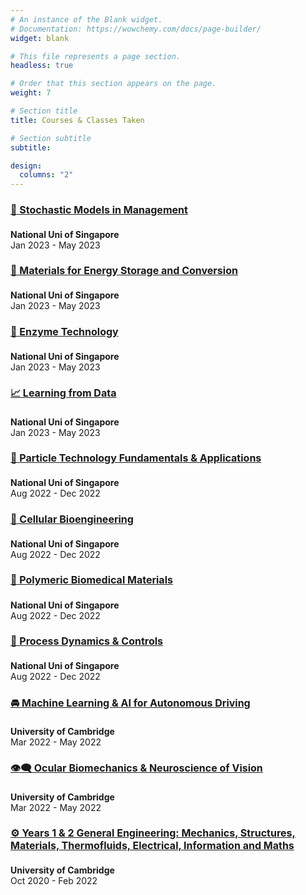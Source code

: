 ```yaml
---
# An instance of the Blank widget.
# Documentation: https://wowchemy.com/docs/page-builder/
widget: blank

# This file represents a page section.
headless: true

# Order that this section appears on the page.
weight: 7

# Section title
title: Courses & Classes Taken

# Section subtitle
subtitle:

design:
  columns: "2"
---
```


<section id="courses" class="wg-portfolio" >
<div class="container">
<div class="row">
<div class="col-xs-20 col-md-11">
<div class="isotope projects-container js-layout-masonry">

<!-- NUS Sem 2 -->

<div class="project-card project-item isotope-item">
<div class="card">
    <div class="card-text">
        <h4 style = "font-size:16px"><a href="https://nusmods.com/modules/DBA3711/stochastic-models-in-management">🎲 Stochastic Models in Management</a></h4>
    <div class="card-description">
        <p style = "font-size:14px"><b>National Uni of Singapore</b><br> Jan 2023 - May 2023</p>
    </div>
    </div>
</div>
</div>

<div class="project-card project-item isotope-item">
<div class="card">
    <div class="card-text">
        <h4 style = "font-size:16px"><a href="https://nusmods.com/modules/MLE4210/materials-for-energy-storage-and-conversion">🔋 Materials for Energy Storage and Conversion</a></h4>
    <div class="card-description">
        <p style = "font-size:14px"><b>National Uni of Singapore</b><br> Jan 2023 - May 2023</p>
    </div>
    </div>
</div>
</div>

<div class="project-card project-item isotope-item">
<div class="card">
    <div class="card-text">
        <h4 style = "font-size:16px"><a href="https://nusmods.com/modules/CN4247R/enzyme-technology">🦠 Enzyme Technology</a></h4>
    <div class="card-description">
        <p style = "font-size:14px"><b>National Uni of Singapore</b><br> Jan 2023 - May 2023</p>
    </div>
    </div>
</div>
</div>

<div class="project-card project-item isotope-item">
<div class="card">
    <div class="card-text">
        <h4 style = "font-size:16px"><a href="https://nusmods.com/modules/EE4802/learning-from-data">📈 Learning from Data</a></h4>
    <div class="card-description">
        <p style = "font-size:14px"><b>National Uni of Singapore</b><br> Jan 2023 - May 2023</p>
    </div>
    </div>
</div>
</div>

<!-- NUS Sem 1 -->

<div class="project-card project-item isotope-item">
<div class="card">
    <div class="card-text">
        <h4 style = "font-size:16px"><a href="https://nusmods.com/modules/CN4218/particle-technology-fundamentals-and-applications">🧼 Particle Technology Fundamentals & Applications</a></h4>
    <div class="card-description">
        <p style = "font-size:14px"><b>National Uni of Singapore</b><br> Aug 2022 - Dec 2022</p>
    </div>
    </div>
</div>
</div>

<div class="project-card project-item isotope-item">
<div class="card">
    <div class="card-text">
        <h4 style = "font-size:16px"><a href="https://nusmods.com/modules/BN4403/cellular-bioengineering">🧫 Cellular Bioengineering</a></h4>
    <div class="card-description">
        <p style = "font-size:14px"><b>National Uni of Singapore</b><br> Aug 2022 - Dec 2022</p>
    </div>
    </div>
</div>
</div>

<div class="project-card project-item isotope-item">
<div class="card">
    <div class="card-text">
        <h4 style = "font-size:16px"><a href="https://nusmods.com/modules/MLE4203/polymeric-biomedical-materials">🦾 Polymeric Biomedical Materials</a></h4>
    <div class="card-description">
        <p style = "font-size:14px"><b>National Uni of Singapore</b><br> Aug 2022 - Dec 2022</p>
    </div>
    </div>
</div>
</div>

<div class="project-card project-item isotope-item">
<div class="card">
    <div class="card-text">
        <h4 style = "font-size:16px"><a href="https://nusmods.com/modules/CN3121/process-dynamics-control">🎯 Process Dynamics & Controls</a></h4>
    <div class="card-description">
        <p style = "font-size:14px"><b>National Uni of Singapore</b><br> Aug 2022 - Dec 2022</p>
    </div>
    </div>
</div>
</div>

<!-- Cambridge -->

<div class="project-card project-item isotope-item">
<div class="card">
    <div class="card-text">
        <h4 style = "font-size:16px"><a href="http://teaching.eng.cam.ac.uk/content/engineering-tripos-part-ib-2p8-information-engineering-2021-22">🚘 Machine Learning & AI for Autonomous Driving</a></h4>
    <div class="card-description">
        <p style = "font-size:14px"><b>University of Cambridge</b><br> Mar 2022 - May 2022</p>
    </div>
    </div>
</div>
</div>

<div class="project-card project-item isotope-item">
<div class="card">
    <div class="card-text">
        <h4 style = "font-size:16px"><a href="http://teaching.eng.cam.ac.uk/content/engineering-tripos-part-ib-2p8-bioengineering-2021-22">👁‍🗨 Ocular Biomechanics & Neuroscience of Vision</a></h4>
    <div class="card-description">
        <p style = "font-size:14px"><b>University of Cambridge</b><br> Mar 2022 - May 2022</p>
    </div>
    </div>
</div>
</div>

<div class="project-card project-item isotope-item">
<div class="card">
    <div class="card-text">
        <h4 style = "font-size:16px"><a href="http://teaching.eng.cam.ac.uk/node/339">⚙️ Years 1 & 2 General Engineering: Mechanics, Structures, Materials, Thermofluids, Electrical, Information and Maths </a></h4>
    <div class="card-description">
        <p style = "font-size:14px"><b>University of Cambridge</b><br> Oct 2020 - Feb 2022</p>
    </div>
    </div>
</div>
</div>

</div>
</div>
</div>
</div>
</section>
